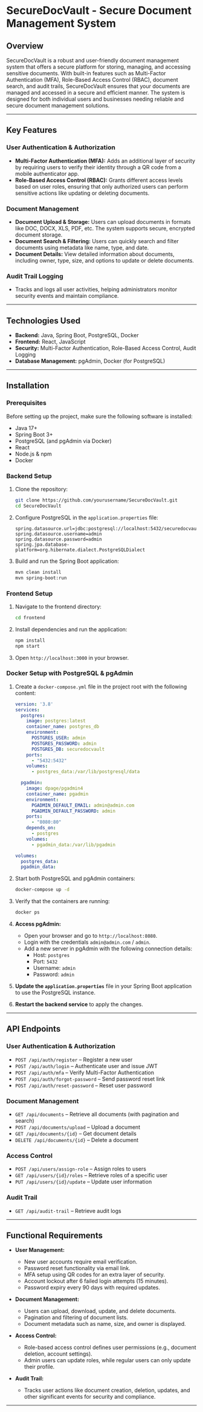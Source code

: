 # SecureDocVault - Secure Document Management System

## Overview

SecureDocVault is a robust and user-friendly document management system that offers a secure platform for storing, managing, and accessing sensitive documents. With built-in features such as Multi-Factor Authentication (MFA), Role-Based Access Control (RBAC), document search, and audit trails, SecureDocVault ensures that your documents are managed and accessed in a secure and efficient manner. The system is designed for both individual users and businesses needing reliable and secure document management solutions.

---

## Key Features

### **User Authentication & Authorization**
- **Multi-Factor Authentication (MFA):** Adds an additional layer of security by requiring users to verify their identity through a QR code from a mobile authenticator app.
- **Role-Based Access Control (RBAC):** Grants different access levels based on user roles, ensuring that only authorized users can perform sensitive actions like updating or deleting documents.

### **Document Management**
- **Document Upload & Storage:** Users can upload documents in formats like DOC, DOCX, XLS, PDF, etc. The system supports secure, encrypted document storage.
- **Document Search & Filtering:** Users can quickly search and filter documents using metadata like name, type, and date.
- **Document Details:** View detailed information about documents, including owner, type, size, and options to update or delete documents.

### **Audit Trail Logging**
- Tracks and logs all user activities, helping administrators monitor security events and maintain compliance.

---

## Technologies Used

- **Backend:** Java, Spring Boot, PostgreSQL, Docker
- **Frontend:** React, JavaScript
- **Security:** Multi-Factor Authentication, Role-Based Access Control, Audit Logging
- **Database Management:** pgAdmin, Docker (for PostgreSQL)

---

## Installation

### Prerequisites

Before setting up the project, make sure the following software is installed:
- Java 17+
- Spring Boot 3+
- PostgreSQL (and pgAdmin via Docker)
- React
- Node.js & npm
- Docker

### Backend Setup

1. Clone the repository:
   ```bash
   git clone https://github.com/yourusername/SecureDocVault.git
   cd SecureDocVault
   ```
2. Configure PostgreSQL in the `application.properties` file:
   ```properties
   spring.datasource.url=jdbc:postgresql://localhost:5432/securedocvault
   spring.datasource.username=admin
   spring.datasource.password=admin
   spring.jpa.database-platform=org.hibernate.dialect.PostgreSQLDialect
   ```
3. Build and run the Spring Boot application:
   ```bash
   mvn clean install
   mvn spring-boot:run
   ```

### Frontend Setup

1. Navigate to the frontend directory:
   ```bash
   cd frontend
   ```
2. Install dependencies and run the application:
   ```bash
   npm install
   npm start
   ```
3. Open `http://localhost:3000` in your browser.

### Docker Setup with PostgreSQL & pgAdmin

1. Create a `docker-compose.yml` file in the project root with the following content:

   ```yaml
   version: '3.8'
   services:
     postgres:
       image: postgres:latest
       container_name: postgres_db
       environment:
         POSTGRES_USER: admin
         POSTGRES_PASSWORD: admin
         POSTGRES_DB: securedocvault
       ports:
         - "5432:5432"
       volumes:
         - postgres_data:/var/lib/postgresql/data

     pgadmin:
       image: dpage/pgadmin4
       container_name: pgadmin
       environment:
         PGADMIN_DEFAULT_EMAIL: admin@admin.com
         PGADMIN_DEFAULT_PASSWORD: admin
       ports:
         - "8080:80"
       depends_on:
         - postgres
       volumes:
         - pgadmin_data:/var/lib/pgadmin

   volumes:
     postgres_data:
     pgadmin_data:
   ```

2. Start both PostgreSQL and pgAdmin containers:
   ```bash
   docker-compose up -d
   ```

3. Verify that the containers are running:
   ```bash
   docker ps
   ```

4. **Access pgAdmin:**
   - Open your browser and go to `http://localhost:8080`.
   - Login with the credentials `admin@admin.com` / `admin`.
   - Add a new server in pgAdmin with the following connection details:
     - Host: `postgres`
     - Port: `5432`
     - Username: `admin`
     - Password: `admin`

5. **Update the `application.properties`** file in your Spring Boot application to use the PostgreSQL instance.

6. **Restart the backend service** to apply the changes.

---

## API Endpoints

### **User Authentication & Authorization**

- `POST /api/auth/register` – Register a new user
- `POST /api/auth/login` – Authenticate user and issue JWT
- `POST /api/auth/mfa` – Verify Multi-Factor Authentication
- `POST /api/auth/forgot-password` – Send password reset link
- `POST /api/auth/reset-password` – Reset user password

### **Document Management**

- `GET /api/documents` – Retrieve all documents (with pagination and search)
- `POST /api/documents/upload` – Upload a document
- `GET /api/documents/{id}` – Get document details
- `DELETE /api/documents/{id}` – Delete a document

### **Access Control**

- `POST /api/users/assign-role` – Assign roles to users
- `GET /api/users/{id}/roles` – Retrieve roles of a specific user
- `PUT /api/users/{id}/update` – Update user information

### **Audit Trail**

- `GET /api/audit-trail` – Retrieve audit logs

---

## Functional Requirements

- **User Management:**
  - New user accounts require email verification.
  - Password reset functionality via email link.
  - MFA setup using QR codes for an extra layer of security.
  - Account lockout after 6 failed login attempts (15 minutes).
  - Password expiry every 90 days with required updates.

- **Document Management:**
  - Users can upload, download, update, and delete documents.
  - Pagination and filtering of document lists.
  - Document metadata such as name, size, and owner is displayed.

- **Access Control:**
  - Role-based access control defines user permissions (e.g., document deletion, account settings).
  - Admin users can update roles, while regular users can only update their profile.

- **Audit Trail:**
  - Tracks user actions like document creation, deletion, updates, and other significant events for security and compliance.

---



